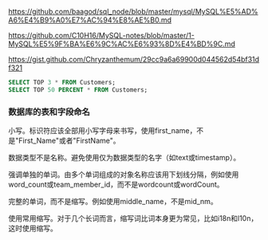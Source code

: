 https://github.com/baagod/sql_node/blob/master/mysql/MySQL%E5%AD%A6%E4%B9%A0%E7%AC%94%E8%AE%B0.md

https://github.com/C10H16/MySQL-notes/blob/master/1-MySQL%E5%9F%BA%E6%9C%AC%E6%93%8D%E4%BD%9C.md

https://gist.github.com/Chryzanthemum/29cc9a6a69900d044562d54bf31df321


```sql
SELECT TOP 3 * FROM Customers;
SELECT TOP 50 PERCENT * FROM Customers;
```
### 数据库的表和字段命名

小写。标识符应该全部用小写字母来书写，使用first_name，不是"First_Name"或者"FirstName"。

数据类型不是名称。避免使用仅为数据类型的名字（如text或timestamp）。

强调单独的单词。由多个单词组成的对象名称应该用下划线分隔，例如使用word_count或team_member_id，而不是wordcount或wordCount。

完整的单词，而不是缩写。例如使用middle_name，不是mid_nm。

使用常用缩写。对于几个长词而言，缩写词比词本身更为常见，比如i18n和l10n，这时使用缩写。
